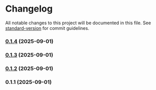 # Changelog

All notable changes to this project will be documented in this file. See [standard-version](https://github.com/conventional-changelog/standard-version) for commit guidelines.

### [0.1.4](https://github.com/vdevs777/version-test/compare/v0.1.3...v0.1.4) (2025-09-01)

### [0.1.3](///compare/v0.1.2...v0.1.3) (2025-09-01)

### [0.1.2](///compare/v0.1.1...v0.1.2) (2025-09-01)

### 0.1.1 (2025-09-01)
